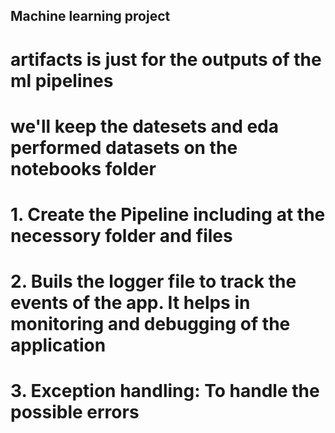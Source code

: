 ## Machine learning project

# artifacts is just for the outputs of the ml pipelines 

# we'll keep the datesets and eda performed datasets on the notebooks folder 

# 1. Create the Pipeline including at the necessory folder and files
# 2. Buils the logger file to track the events of the app. It helps in monitoring and debugging of the application
# 3. Exception handling: To handle the possible errors 